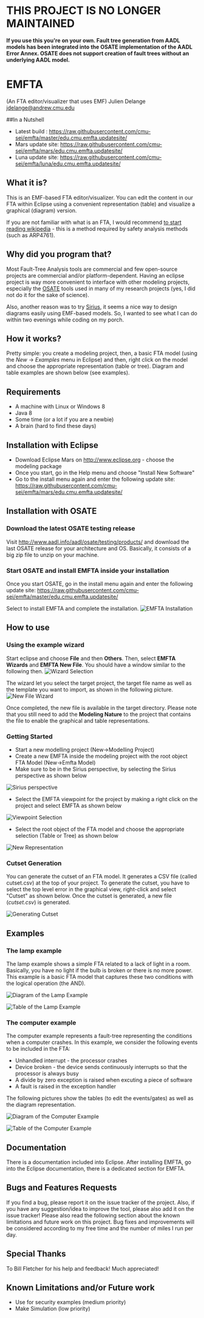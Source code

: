 # THIS PROJECT IS NO LONGER MAINTAINED
**If you use this you're on your own. Fault tree generation from AADL models has been integrated into the OSATE implementation of the AADL Error Annex. OSATE does not support creation of fault trees without an underlying AADL model.**

# EMFTA
(An FTA editor/visualizer that uses EMF)
                             Julien Delange <jdelange@andrew.cmu.edu>

##In a Nutshell
* Latest build : https://raw.githubusercontent.com/cmu-sei/emfta/master/edu.cmu.emfta.updatesite/
* Mars update site: https://raw.githubusercontent.com/cmu-sei/emfta/mars/edu.cmu.emfta.updatesite/
* Luna update site: https://raw.githubusercontent.com/cmu-sei/emfta/luna/edu.cmu.emfta.updatesite/

## What it is?
This is an EMF-based FTA editor/visualizer. You can edit the content
in our FTA within Eclipse using a convenient representation (table)
and visualize a graphical (diagram) version.

If you are not familiar with what is an FTA, I would recommend
[to start reading wikipedia](http://en.wikipedia.org/wiki/Fault_tree_analysis) - this
is a method required by safety analysis methods (such as ARP4761).


## Why did you program that?
Most Fault-Tree Analysis tools are commercial and few open-source projects
are commercial and/or platform-dependent. Having an eclipse project
is way more convenient to interface with other modeling projects, 
especially the [OSATE](https://github.com/osate) tools used in many
of my research projects (yes, I did not do it for the sake of science).

Also, another reason was to try [Sirius](https://www.eclipse.org/sirius/), it
seems a nice way to design diagrams easily using EMF-based models. So, I wanted
to see what I can do within two evenings while coding on my porch.


## How it works?
Pretty simple: you create a modeling project, then, a basic FTA model
(using the *New* -> *Examples* menu in Eclipse) and then, right click
on the model and choose the appropriate representation (table
or tree). Diagram and table examples are shown below (see examples).

## Requirements
* A machine with Linux or Windows 8
* Java 8
* Some time (or a lot if you are a newbie)
* A brain (hard to find these days)

## Installation with Eclipse
* Download Eclipse Mars on http://www.eclipse.org - choose the modeling package
* Once you start, go in the Help menu and choose "Install New Software"
* Go to the install menu again and enter the following update site: https://raw.githubusercontent.com/cmu-sei/emfta/mars/edu.cmu.emfta.updatesite/


## Installation with OSATE
### Download the latest OSATE testing release 
Visit http://www.aadl.info/aadl/osate/testing/products/ and download
the last OSATE release for your architecture and OS. Basically,
it consists of a big zip file to unzip on your machine.

### Start OSATE and install EMFTA inside your installation
Once you start OSATE, go in the install menu again and enter the 
following update site: https://raw.githubusercontent.com/cmu-sei/emfta/master/edu.cmu.emfta.updatesite/

Select to install EMFTA and complete the installation.
![EMFTA Installation](https://raw.githubusercontent.com/cmu-sei/emfta/master/doc/pics/emfta-install.png "Installation of EMFTA")


## How to use

### Using the example wizard
Start eclipse and choose **File** and then **Others**. Then, select **EMFTA Wizards** and **EMFTA New File**.
You should have a window similar to the following then.
![Wizard Selection](https://raw.githubusercontent.com/cmu-sei/emfta/master/doc/pics/wizard-selection.png "Wizard Selection")

The wizard let you select the target project, the target file name as well as the template you want to import, as shown in the following picture.
![New File Wizard](https://raw.githubusercontent.com/cmu-sei/emfta/master/doc/pics/wizard-page2.png "New File Wizard")

Once completed, the new file is available in the target directory. Please note that you still need to add the **Modeling Nature** to the project that contains the file to enable the graphical and table representations.

### Getting Started
* Start a new modelling project (New->Modelling Project)
* Create a new EMFTA inside the modeling project with the root object FTA Model (New->Emfta Model)
* Make sure to be in the Sirius perspective, by selecting the Sirius perspective as shown below

![Sirius perspective](https://raw.githubusercontent.com/cmu-sei/emfta/master/doc/pics/sirius-perspective.png "Sirius Perspective")


* Select the EMFTA viewpoint for the project by making a right click on the project and select EMFTA as shown below

![Viewpoint Selection](https://raw.githubusercontent.com/cmu-sei/emfta/master/doc/pics/viewpoint-selection.png "Viewpoint Selection")

* Select the root object of the FTA model and choose the appropriate selection (Table or Tree) as shown below

![New Representation](https://raw.githubusercontent.com/cmu-sei/emfta/master/doc/pics/new-representation.png "New Representation")


### Cutset Generation
You can generate the cutset of an FTA model. It generates a CSV file (called cutset.csv) at the top of your project.
To generate the cutset, you have to select the top level error in the graphical view, right-click and select "Cutset"
as shown below. Once the cutset is generated, a new file (*cutset.csv*) is generated.

![Generating Cutset](https://raw.githubusercontent.com/cmu-sei/emfta/master/doc/pics/cutset.png "Generating Cutset")


## Examples

### The lamp example
The lamp example shows a simple FTA related to a lack of light
in a room. Basically, you have no light if the bulb is broken
or there is no more power. This example is a basic FTA model
that captures these two conditions with the logical operation (the AND).


![Diagram of the Lamp Example](https://github.com/cmu-sei/emfta/raw/master/example.emfta/imgs/example1-diagram.png "Diagram of the lamp example")


![Table of the Lamp Example](https://github.com/cmu-sei/emfta/raw/master/example.emfta/imgs/example1-table.png "Table for editing the Gates/Events of the lamp example")


### The computer example
The computer example represents a fault-tree representing
the conditions when a computer crashes. In this
example, we consider the following events to be included in the FTA:
* Unhandled interrupt - the processor crashes
* Device broken - the device sends continuously interrupts so that the processor is always busy
* A divide by zero exception is raised when excuting a piece of software
* A fault is raised in the exception handler

The following pictures show the tables (to edit the events/gates) as well as the diagram representation.

![Diagram of the Computer Example](https://github.com/cmu-sei/emfta/raw/master/example.emfta/imgs/example2-diagram.png "Diagram of the computer example")

![Table of the Computer Example](https://github.com/cmu-sei/emfta/raw/master/example.emfta/imgs/example2-table.png "Table for editing the Gates/Events of the computer example")


## Documentation
There is a documentation included into Eclipse. After installing EMFTA,
go into the Eclipse documentation, there is a dedicated section for EMFTA.

## Bugs and Features Requests
If you find a bug, please report it on the issue tracker of the project.
Also, if you have any suggestion/idea to improve the tool, please also add it
on the issue tracker! Please also read the following section about the known
limitations and future work on this project. Bug fixes and improvements
will be considered according to my free time and the number of miles I run per day.

## Special Thanks
To Bill Fletcher for his help and feedback! Much appreciated!

## Known Limitations and/or Future work
* Use for security examples (medium priority)
* Make Simulation (low priority)
